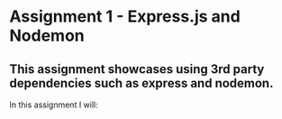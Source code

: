 # Assignment 1 - Express.js and Nodemon
## This assignment showcases using 3rd party dependencies such as express and nodemon.
In this assignment I will:



